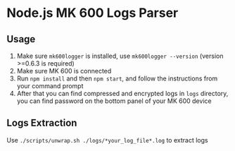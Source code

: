# Node.js MK 600 Logs Parser

## Usage

1. Make sure `mk600logger` is installed, use `mk600logger --version` (version >=0.6.3 is required)
1. Make sure MK 600 is connected
1. Run `npm install` and then `npm start`, and follow the instructions from your command prompt
1. After that you can find compressed and encrypted logs in `logs` directory, you can find password on the bottom panel of your MK 600 device

## Logs Extraction

Use `./scripts/unwrap.sh ./logs/*your_log_file*.log` to extract logs
